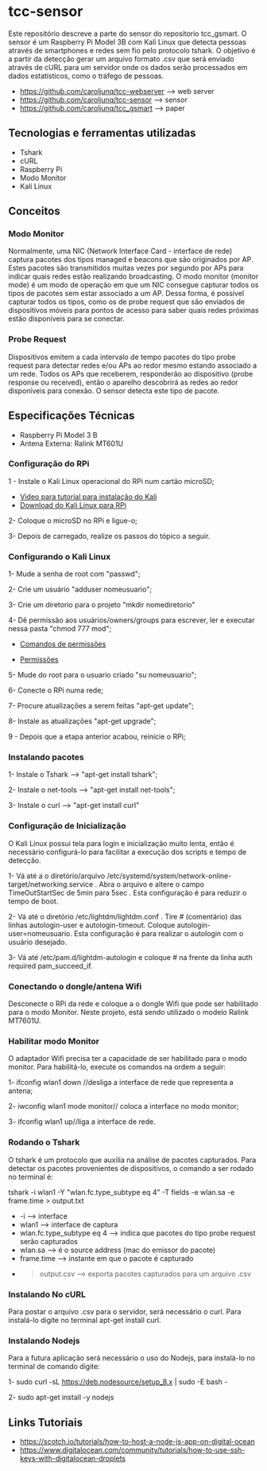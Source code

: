 # tcc-sensor
Este repositório descreve a parte do sensor do repositorio tcc_gsmart.
O sensor é um Raspberry Pi Model 3B com Kali Linux que detecta pessoas através de smartphones e redes sem fio pelo protocolo tshark.
O objetivo é a partir da detecção gerar um arquivo formato .csv que será enviado através de cURL para um servidor onde os dados
serão processados em dados estatísticos, como o tráfego de pessoas.

* https://github.com/caroljunq/tcc-webserver --> web server
* https://github.com/caroljunq/tcc-sensor --> sensor
* https://github.com/caroljunq/tcc_gsmart --> paper

## Tecnologias e ferramentas utilizadas
* Tshark
* cURL
* Raspberry Pi
* Modo Monitor
* Kali Linux

## Conceitos

### Modo Monitor
Normalmente, uma NIC (Network Interface Card - interface de rede) captura pacotes dos tipos managed e beacons que são originados por AP. Estes pacotes são transmitidos muitas vezes por segundo por APs para indicar quais redes estão realizando broadcasting. O modo monitor (monitor mode) é um modo de operação em que um NIC consegue capturar todos os tipos de pacotes sem estar associado a um AP. Dessa forma, é possível capturar todos os tipos, como os de probe request que são enviados de dispositivos móveis para pontos de acesso para saber quais redes próximas estão disponíveis para se conectar.

### Probe Request
Dispositivos emitem a cada intervalo de tempo pacotes do tipo probe request para detectar redes e/ou APs ao redor mesmo estando associado a um rede.  Todos os APs que receberem, responderão ao dispositivo (probe response ou received), então o aparelho descobrirá as redes ao redor disponíveis para conexão. O sensor detecta este tipo de pacote.

## Especificações Técnicas
* Raspberry Pi Model 3 B
* Antena Externa: Ralink MT601U


### Configuração do RPi
1 - Instale o Kali Linux operacional do RPi num cartão microSD;

* [Video para tutorial para instalação do Kali](https://www.youtube.com/watch?v=844JPtMIZTM&t)
* [Download do Kali Linux para RPi](https://www.kali.org/downloads/)

2- Coloque o microSD no RPi e ligue-o;

3- Depois de carregado, realize os passos do tópico a seguir.

### Configurando o Kali Linux
1- Mude a senha de root com "passwd";

2- Crie um usuário "adduser nomeusuario";

3- Crie um diretorio para o projeto "mkdir nomediretorio"

4- Dê permissão aos usuários/owners/groups para escrever, ler e executar nessa
pasta "chmod 777 mod";

* [Comandos de permissões](https://www.wired.com/2010/02/modify_user_permissions/)

* [Permissões](http://www.yolinux.com/TUTORIALS/LinuxTutorialManagingGroups.html)

5- Mude do root para o usuario criado "su nomeusuario";

6- Conecte o RPi numa rede;

7- Procure atualizações a serem feitas "apt-get update";

8- Instale as atualizações "apt-get upgrade";

9 - Depois que a etapa anterior acabou, reinicie o RPi;


### Instalando pacotes
1- Instale o Tshark --> "apt-get install tshark";

2- Instale o net-tools --> "apt-get install net-tools";

3- Instale o curl --> "apt-get install curl"

### Configuração de Inicialização
O Kali Linux possui tela para login e inicialização muito lenta, então é necessário configurá-lo para facilitar a execução dos scripts e tempo de detecção.

1- Vá até a o diretório/arquivo /etc/systemd/system/network-online-target/networking.service . Abra o arquivo e altere o campo TimeOutStartSec de 5min para 5sec . Esta configuração é para reduzir o tempo de boot.

2- Vá até o diretório /etc/lightdm/lightdm.conf . Tire # (comentário) das linhas autologin-user e autologin-timeout.
Coloque autologin-user=nomeusuario. Esta configuração é para realizar o autologin com o usuário desejado.

3- Vá até /etc/pam.d/lightdm-autologin e coloque # na frente da linha auth required pam_succeed_if.

### Conectando o dongle/antena Wifi
Desconecte o RPi da rede e coloque a o dongle Wifi que pode ser habilitado para o modo Monitor. Neste projeto, está sendo utilizado o modelo Ralink MT7601U.

### Habilitar modo Monitor
O adaptador Wifi precisa ter a capacidade de ser habilitado para o modo monitor. Para habilitá-lo, execute os comandos na ordem a seguir:

1- ifconfig wlan1 down //desliga a interface de rede que representa a antena;

2- iwconfig wlan1 mode monitor// coloca a interface no modo monitor;

3- ifconfig wlan1 up//liga a interface de rede.

### Rodando o Tshark
O tshark é um protocolo que auxilia na análise de pacotes capturados. Para detectar os pacotes provenientes de
dispositivos, o comando a ser rodado no terminal é:

tshark -i wlan1 -Y "wlan.fc.type_subtype eq 4" -T fields -e wlan.sa -e frame.time > output.txt

* -i --> interface
* wlan1 --> interface de captura
* wlan.fc.type_subtype eq 4 --> indica que pacotes do tipo probe request serão capturados
* wlan.sa --> é o source address (mac do emissor do pacote)
* frame.time --> instante em que o pacote é capturado
*  >output.csv --> exporta pacotes capturados para um arquivo .csv

### Instalando No cURL
Para postar o arquivo .csv para o servidor, será necessário o curl. Para instalá-lo digite no terminal apt-get install curl.

### Instalando Nodejs
Para a futura aplicação será necessário o uso do Nodejs, para instalá-lo no terminal de comando digite:

1- sudo curl -sL https://deb.nodesource/setup_8.x | sudo -E bash -

2- sudo apt-get install -y nodejs

## Links Tutoriais
- https://scotch.io/tutorials/how-to-host-a-node-js-app-on-digital-ocean
- https://www.digitalocean.com/community/tutorials/how-to-use-ssh-keys-with-digitalocean-droplets
